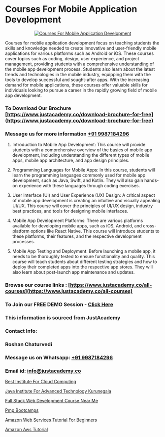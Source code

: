# Courses For Mobile Application Development

<p align="center">
  <a href="https://justacademy.co/program-detail/mobile-app-development">
    <img src="https://justacademy.co/storage2/program_images/1704700359.webp" alt="Courses For Mobile Application Development">
  </a>
</p>


Courses for mobile application development focus on teaching students the skills and knowledge needed to create innovative and user-friendly mobile applications for various platforms such as Android or iOS. These courses cover topics such as coding, design, user experience, and project management, providing students with a comprehensive understanding of the mobile app development process. Students also learn about the latest trends and technologies in the mobile industry, equipping them with the tools to develop successful and sought-after apps. With the increasing demand for mobile applications, these courses offer valuable skills for individuals looking to pursue a career in the rapidly growing field of mobile app development. 
### To Download Our Brochure [https://www.justacademy.co/download-brochure-for-free](https://www.justacademy.co/download-brochure-for-free)
### Message us for more information [+91 9987184296](https://api.whatsapp.com/send?phone=919987184296)
1) Introduction to Mobile App Development: This course will provide students with a comprehensive overview of the basics of mobile app development, including understanding the different types of mobile apps, mobile app architecture, and app design principles.

2) Programming Languages for Mobile Apps: In this course, students will learn the programming languages commonly used for mobile app development, such as Java, Swift, and Kotlin. They will also gain hands-on experience with these languages through coding exercises.

3) User Interface (UI) and User Experience (UX) Design: A critical aspect of mobile app development is creating an intuitive and visually appealing UI/UX. This course will cover the principles of UI/UX design, industry best practices, and tools for designing mobile interfaces.

4) Mobile App Development Platforms: There are various platforms available for developing mobile apps, such as iOS, Android, and cross-platform options like React Native. This course will introduce students to these platforms, their features, and the respective development processes.

5) Mobile App Testing and Deployment: Before launching a mobile app, it needs to be thoroughly tested to ensure functionality and quality. This course will teach students about different testing strategies and how to deploy their completed apps into the respective app stores. They will also learn about post-launch app maintenance and updates.

### Browse our course links : [https://www.justacademy.co/all-courses](https://www.justacademy.co/all-courses) 
### To Join our FREE DEMO Session - [Click Here](https://www.justacademy.co/register-for-course-demo)


### This information is sourced from JustAcademy
### Contact Info:
### Roshan Chaturvedi
### Message us on Whatsapp: [+91 9987184296](https://api.whatsapp.com/send?phone=919987184296)
### Email id: [info@justacademy.co](mailto:info@justacademy.co)
                
[Best Institute For Cloud Computing](https://www.linkedin.com/pulse/best-institute-cloud-computing-software-training-sunnyvale-xx7kc?trackingId=xX2kLerZkNDtsl9MdUZFsA%3D%3D&lipi=urn%3Ali%3Apage%3Ad_flagship3_company_admin%3Bl%2F2BBmIARsmtdD8COUq0ig%3D%3D)

[Java Institute For Advanced Technology Kurunegala](https://www.linkedin.com/pulse/java-institute-advanced-technology-kurunegala-justacademy-delhi-7npuc?trackingId=sQ1GSXxTA5AkWjUKOyn6NA%3D%3D&lipi=urn%3Ali%3Apage%3Ad_flagship3_company_admin%3B3uDtMYf2QJOigjAh01Sv1g%3D%3D)

[Full Stack Web Development Course Near Me](https://medium.com/@mahi3106/full-stack-web-development-course-near-me-d12a63724bc8)

[Pmp Bootcamps](https://medium.com/@prempja40/pmp-bootcamps-59fe0941749b)

[Amazon Web Services Tutorial For Beginners](https://justacademyin.github.io/justacademy/amazon-web-services-tutorial-for-beginners)

[Amazon Aws Tutorial](https://justacademyin.github.io/justacademy/amazon-aws-tutorial)

